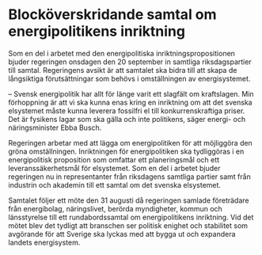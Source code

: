 # Blocköverskridande samtal om energipolitikens inriktning

Som en del i arbetet med den energipolitiska inriktningspropositionen bjuder regeringen onsdagen den 20 september in samtliga riksdagspartier till samtal. Regeringens avsikt är att samtalet ska bidra till att skapa de långsiktiga förutsättningar som behövs i omställningen av energisystemet.

– Svensk energipolitik har allt för länge varit ett slagfält om kraftslagen. Min förhoppning är att vi ska kunna enas kring en inriktning om att det svenska elsystemet måste kunna leverera fossilfri el till konkurrenskraftiga priser. Det är fysikens lagar som ska gälla och inte politikens, säger energi- och näringsminister Ebba Busch.

Regeringen arbetar med att lägga om energipolitiken för att möjliggöra den gröna omställningen. Inriktningen för energipolitiken ska tydliggöras i en energipolitisk proposition som omfattar ett planeringsmål och ett leveranssäkerhetsmål för elsystemet. Som en del i arbetet bjuder regeringen nu in representanter från riksdagens samtliga partier samt från industrin och akademin till ett samtal om det svenska elsystemet.

Samtalet följer ett möte den 31 augusti då regeringen samlade företrädare från energibolag, näringslivet, berörda myndigheter, kommun och länsstyrelse till ett rundabordssamtal om energipolitikens inriktning. Vid det mötet blev det tydligt att branschen ser politisk enighet och stabilitet som avgörande för att Sverige ska lyckas med att bygga ut och expandera landets energisystem.
